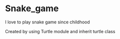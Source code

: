 # Snake_game

I love to play snake game since childhood

Created by using Turtle module and inherit turtle class


